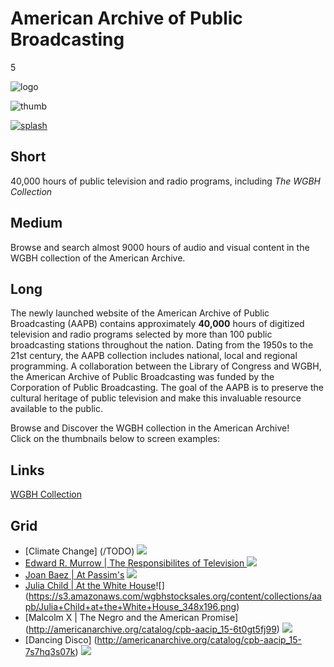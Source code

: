 # American Archive of Public Broadcasting

5

![logo](https://s3.amazonaws.com/wgbhstocksales.org/content/collections/aapb/aapb-white-logo.png)

![thumb](https://s3.amazonaws.com/wgbhstocksales.org/content/collections/aapb/aapb-thumb_348x196.png)

[![splash](https://s3.amazonaws.com/wgbhstocksales.org/content/collections/aapb/AAPB+home+page.png)](http://americanarchive.org/)

## Short

40,000 hours of public television and radio
programs, including *The WGBH Collection*

## Medium

Browse and search almost 9000 hours of audio and visual content in the WGBH collection of the American Archive. 

## Long

The newly launched website of the American Archive of Public Broadcasting (AAPB)
contains approximately **40,000** hours of digitized television and radio programs 
selected by more than 100 public broadcasting stations throughout the nation. 
Dating from the 1950s to the 21st century, the AAPB collection includes national, 
local and regional programming.  A collaboration between the Library of Congress and WGBH, the 
American Archive of Public Broadcasting was funded by the Corporation of Public Broadcasting. 
The goal of the AAPB is to preserve the cultural heritage of public television 
and make this invaluable resource available to the public.

Browse and Discover the WGBH collection in the American Archive!  
Click on the thumbnails below to screen examples:  



## Links

[WGBH Collection](http://americanarchive.org/catalog?f[organization][]=WGBH+%28MA%29)

## Grid

- [Climate Change] (/TODO) ![](https://s3.amazonaws.com/wgbhstocksales.org/content/collections/aapb/Climate+change_348x196.png)
- [ Edward R. Murrow | The Responsibilites of Television ](http://americanarchive.org/catalog/cpb-aacip_15-32r4xv5n)![](https://s3.amazonaws.com/wgbhstocksales.org/content/collections/aapb/Edward+R.+Murrow_348x196_really.png)
- [Joan Baez | At Passim's](http://americanarchive.org/catalog/cpb-aacip_15-bg2h70854b) ![](https://s3.amazonaws.com/wgbhstocksales.org/content/collections/aapb/Joan+Baez_348x196.png)
- [Julia Child | At the White House](http://americanarchive.org/catalog/cpb-aacip_15-44bp03nd)![] (https://s3.amazonaws.com/wgbhstocksales.org/content/collections/aapb/Julia+Child+at+the+White+House_348x196.png)
- [Malcolm X | The Negro and the American Promise] (http://americanarchive.org/catalog/cpb-aacip_15-6t0gt5fj99) ![](	
https://s3.amazonaws.com/wgbhstocksales.org/content/collections/aapb/Malcolm+X_348x196.png)
- [Dancing Disco] (http://americanarchive.org/catalog/cpb-aacip_15-7s7hq3s07k) ![](https://s3.amazonaws.com/wgbhstocksales.org/content/collections/aapb/Dancing+Disco_348x196.png)
